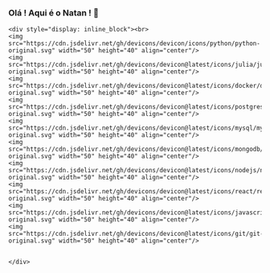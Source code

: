 ### Olá ! Aqui é o Natan ! 👋

<!--
**na7ank/na7ank** is a ✨ _special_ ✨ repository because its `README.md` (this file) appears on your GitHub profile.

Here are some ideas to get you started:

- 🔭 I’m currently working on ...
- 🌱 I’m currently learning ...
- 👯 I’m looking to collaborate on ...
- 🤔 I’m looking for help with ...
- 💬 Ask me about ...
- 📫 How to reach me: ...
- 😄 Pronouns: ...
- ⚡ Fun fact: ...
-->

```
<div style="display: inline_block"><br>
<img src="https://cdn.jsdelivr.net/gh/devicons/devicon/icons/python/python-original.svg" width="50" height="40" align="center"/>
<img src="https://cdn.jsdelivr.net/gh/devicons/devicon@latest/icons/julia/julia-original.svg" width="50" height="40" align="center"/>      
<img src="https://cdn.jsdelivr.net/gh/devicons/devicon@latest/icons/docker/docker-original.svg" width="50" height="40" align="center"/>      
<img src="https://cdn.jsdelivr.net/gh/devicons/devicon@latest/icons/postgresql/postgresql-original.svg" width="50" height="40" align="center"/>
<img src="https://cdn.jsdelivr.net/gh/devicons/devicon@latest/icons/mysql/mysql-original.svg" width="50" height="40" align="center"/>      
<img src="https://cdn.jsdelivr.net/gh/devicons/devicon@latest/icons/mongodb/mongodb-original.svg" width="50" height="40" align="center"/>
<img src="https://cdn.jsdelivr.net/gh/devicons/devicon@latest/icons/nodejs/nodejs-original.svg" width="50" height="40" align="center"/>
<img src="https://cdn.jsdelivr.net/gh/devicons/devicon@latest/icons/react/react-original.svg" width="50" height="40" align="center"/>      
<img src="https://cdn.jsdelivr.net/gh/devicons/devicon@latest/icons/javascript/javascript-original.svg" width="50" height="40" align="center"/>
<img src="https://cdn.jsdelivr.net/gh/devicons/devicon@latest/icons/git/git-original.svg" width="50" height="40" align="center"/>
          

</div>
